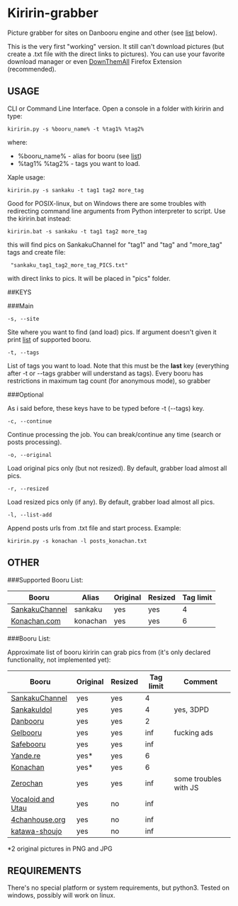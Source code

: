 # Kiririn-grabber

Picture grabber for sites on Danbooru engine and other (see [list](#booru_supported) below).

This is the very first "working" version. It still can't download pictures
(but create a .txt file with the direct links to pictures). You can use your
favorite download manager or even [DownThemAll](http://www.downthemall.net/) Firefox Extension (recommended).

## USAGE

CLI or Command Line Interface. Open a console in a folder with kiririn and 
type:

    kiririn.py -s %booru_name% -t %tag1% %tag2%

where: 
* %booru_name% - alias for booru (see [list](#booru_supported))
* %tag1% %tag2% - tags you want to load.

Xaple usage:

    kiririn.py -s sankaku -t tag1 tag2 more_tag

Good for POSIX-linux, but on Windows there are some troubles with redirecting
command line arguments from Python interpreter to script. Use the kiririn.bat
instead:

    kiririn.bat -s sankaku -t tag1 tag2 more_tag

this will find pics on SankakuChannel for "tag1" and "tag" and "more_tag" tags
and create file:

     "sankaku_tag1_tag2_more_tag_PICS.txt"

with direct links to pics. It will be placed in "pics" folder.

##KEYS

###Main

    -s, --site
Site where you want to find (and load) pics. If argument doesn't given it
print [list](#booru_supported) of supported booru.

    -t, --tags
List of tags you want to load. Note that this must be the **last** key 
(everything after -t or --tags grabber will understand as tags). Every booru
has restrictions in maximum tag count (for anonymous mode), so grabber  

###Optional

As i said before, these keys have to be typed before -t (--tags) key.

    -c, --continue
Continue processing the job. You can break/continue any time (search or posts
processing).

    -o, --original
Load original pics only (but not resized). By default, grabber load almost
all pics.

    -r, --resized
Load resized pics only (if any). By default, grabber load almost all pics.

    -l, --list-add
Append posts urls from .txt file and start process.
Example:

    kiririn.py -s konachan -l posts_konachan.txt

## OTHER

###Supported Booru List: <a id="booru_supported"></a>

Booru                                             |Alias   |Original|Resized|Tag limit 
--------------------------------------------------|--------|--------|-------|----------
[SankakuChannel](https://chan.sankakucomplex.com) |sankaku |yes     |yes    |4  
[Konachan.com](https://konachan.com)              |konachan|yes     |yes    |6

###Booru List:

Approximate list of booru kiririn can grab pics from
(it's only declared functionality, not implemented yet):

Booru                                             |Original|Resized|Tag limit|Comment 
--------------------------------------------------|--------|-------|---------|--------
[SankakuChannel](https://chan.sankakucomplex.com) |yes     |yes    |4        |
[SankakuIdol](https://idol.sankakucomplex.com)    |yes     |yes    |4        |yes, 3DPD
[Danbooru](https://danbooru.donmai.us/)           |yes     |yes    |2        |
[Gelbooru](http://gelbooru.com/)                  |yes     |yes    |inf      |fucking ads
[Safebooru](http://safebooru.org/)                |yes     |yes    |inf      |
[Yande.re](https://yande.re)                      |yes*    |yes    |6        |
[Konachan](http://konachan.com/)                  |yes*    |yes    |6        |
[Zerochan](http://www.zerochan.net/)              |yes     |yes    |inf      |some troubles with JS
[Vocaloid and Utau](http://vocalo.booru.org)      |yes     |no     |inf      |
[4chanhouse.org](http://shimmie.4chanhouse.org/)  |yes     |no     |inf      |     
[katawa-shoujo](http://shimmie.katawa-shoujo.com/)|yes     |no     |inf      |

*2 original pictures in PNG and JPG

## REQUIREMENTS

There's no special platform or system requirements, but python3. Tested on
windows, possibly will work on linux.

